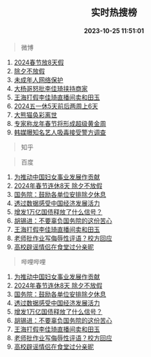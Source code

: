 <div align="center"><h2>实时热搜榜</h2><h4>2023-10-25 11:51:01</h4></div>

> 微博  

1. [2024春节放8天假](https://s.weibo.com/weibo?q=%232024%E6%98%A5%E8%8A%82%E6%94%BE8%E5%A4%A9%E5%81%87%23&t=31&band_rank=1&Refer=top)<br />
2. [除夕不放假](https://s.weibo.com/weibo?q=%23%E9%99%A4%E5%A4%95%E4%B8%8D%E6%94%BE%E5%81%87%23&t=31&band_rank=2&Refer=top)<br />
3. [未成年人网络保护](https://s.weibo.com/weibo?q=%23%E6%9C%AA%E6%88%90%E5%B9%B4%E4%BA%BA%E7%BD%91%E7%BB%9C%E4%BF%9D%E6%8A%A4%23&t=31&band_rank=3&Refer=top)<br />
4. [大杨哥怒批李佳琦挟持商家](https://s.weibo.com/weibo?q=%23%E5%A4%A7%E6%9D%A8%E5%93%A5%E6%80%92%E6%89%B9%E6%9D%8E%E4%BD%B3%E7%90%A6%E6%8C%9F%E6%8C%81%E5%95%86%E5%AE%B6%23&t=31&band_rank=4&Refer=top)<br />
5. [王海打假李佳琦直播间卖和田玉](https://s.weibo.com/weibo?q=%23%E7%8E%8B%E6%B5%B7%E6%89%93%E5%81%87%E6%9D%8E%E4%BD%B3%E7%90%A6%E7%9B%B4%E6%92%AD%E9%97%B4%E5%8D%96%E5%92%8C%E7%94%B0%E7%8E%89%23&t=31&band_rank=5&Refer=top)<br />
6. [2024五一休5天前后两周上6天](https://s.weibo.com/weibo?q=%232024%E4%BA%94%E4%B8%80%E4%BC%915%E5%A4%A9%E5%89%8D%E5%90%8E%E4%B8%A4%E5%91%A8%E4%B8%8A6%E5%A4%A9%23&t=31&band_rank=6&Refer=top)<br />
7. [大熊猫奂彩离世](https://s.weibo.com/weibo?q=%23%E5%A4%A7%E7%86%8A%E7%8C%AB%E5%A5%82%E5%BD%A9%E7%A6%BB%E4%B8%96%23&t=31&band_rank=7&Refer=top)<br />
8. [专家称龙年春节将形成超级黄金周](https://s.weibo.com/weibo?q=%23%E4%B8%93%E5%AE%B6%E7%A7%B0%E9%BE%99%E5%B9%B4%E6%98%A5%E8%8A%82%E5%B0%86%E5%BD%A2%E6%88%90%E8%B6%85%E7%BA%A7%E9%BB%84%E9%87%91%E5%91%A8%23&t=31&band_rank=8&Refer=top)<br />
9. [韩媒曝知名艺人吸毒接受警方调查](https://s.weibo.com/weibo?q=%23%E9%9F%A9%E5%AA%92%E6%9B%9D%E7%9F%A5%E5%90%8D%E8%89%BA%E4%BA%BA%E5%90%B8%E6%AF%92%E6%8E%A5%E5%8F%97%E8%AD%A6%E6%96%B9%E8%B0%83%E6%9F%A5%23&t=31&band_rank=9&Refer=top)<br />

> 知乎  


> 百度  

1. [为推动中国妇女事业发展作贡献](https://www.baidu.com/s?wd=%E4%B8%BA%E6%8E%A8%E5%8A%A8%E4%B8%AD%E5%9B%BD%E5%A6%87%E5%A5%B3%E4%BA%8B%E4%B8%9A%E5%8F%91%E5%B1%95%E4%BD%9C%E8%B4%A1%E7%8C%AE&sa=fyb_news&rsv_dl=fyb_news)<br />
2. [2024年春节连休8天 除夕不放假](https://www.baidu.com/s?wd=2024%E5%B9%B4%E6%98%A5%E8%8A%82%E8%BF%9E%E4%BC%918%E5%A4%A9+%E9%99%A4%E5%A4%95%E4%B8%8D%E6%94%BE%E5%81%87&sa=fyb_news&rsv_dl=fyb_news)<br />
3. [国务院：鼓励各单位安排除夕休息](https://www.baidu.com/s?wd=%E5%9B%BD%E5%8A%A1%E9%99%A2%EF%BC%9A%E9%BC%93%E5%8A%B1%E5%90%84%E5%8D%95%E4%BD%8D%E5%AE%89%E6%8E%92%E9%99%A4%E5%A4%95%E4%BC%91%E6%81%AF&sa=fyb_news&rsv_dl=fyb_news)<br />
4. [透过数据感受中国经济发展活力](https://www.baidu.com/s?wd=%E9%80%8F%E8%BF%87%E6%95%B0%E6%8D%AE%E6%84%9F%E5%8F%97%E4%B8%AD%E5%9B%BD%E7%BB%8F%E6%B5%8E%E5%8F%91%E5%B1%95%E6%B4%BB%E5%8A%9B&sa=fyb_news&rsv_dl=fyb_news)<br />
5. [增发1万亿国债释放了什么信号？](https://www.baidu.com/s?wd=%E5%A2%9E%E5%8F%911%E4%B8%87%E4%BA%BF%E5%9B%BD%E5%80%BA%E9%87%8A%E6%94%BE%E4%BA%86%E4%BB%80%E4%B9%88%E4%BF%A1%E5%8F%B7%EF%BC%9F&sa=fyb_news&rsv_dl=fyb_news)<br />
6. [胡锡进：不要辜负国务院的这份苦心](https://www.baidu.com/s?wd=%E8%83%A1%E9%94%A1%E8%BF%9B%EF%BC%9A%E4%B8%8D%E8%A6%81%E8%BE%9C%E8%B4%9F%E5%9B%BD%E5%8A%A1%E9%99%A2%E7%9A%84%E8%BF%99%E4%BB%BD%E8%8B%A6%E5%BF%83&sa=fyb_news&rsv_dl=fyb_news)<br />
7. [王海打假李佳琦直播间卖和田玉](https://www.baidu.com/s?wd=%E7%8E%8B%E6%B5%B7%E6%89%93%E5%81%87%E6%9D%8E%E4%BD%B3%E7%90%A6%E7%9B%B4%E6%92%AD%E9%97%B4%E5%8D%96%E5%92%8C%E7%94%B0%E7%8E%89&sa=fyb_news&rsv_dl=fyb_news)<br />
8. [老师批作业写侮辱性评语？校方回应](https://www.baidu.com/s?wd=%E8%80%81%E5%B8%88%E6%89%B9%E4%BD%9C%E4%B8%9A%E5%86%99%E4%BE%AE%E8%BE%B1%E6%80%A7%E8%AF%84%E8%AF%AD%EF%BC%9F%E6%A0%A1%E6%96%B9%E5%9B%9E%E5%BA%94&sa=fyb_news&rsv_dl=fyb_news)<br />
9. [高校辟谣情侣在食堂过分亲昵](https://www.baidu.com/s?wd=%E9%AB%98%E6%A0%A1%E8%BE%9F%E8%B0%A3%E6%83%85%E4%BE%A3%E5%9C%A8%E9%A3%9F%E5%A0%82%E8%BF%87%E5%88%86%E4%BA%B2%E6%98%B5&sa=fyb_news&rsv_dl=fyb_news)<br />

> 哔哩哔哩  

1. [为推动中国妇女事业发展作贡献](https://www.baidu.com/s?wd=%E4%B8%BA%E6%8E%A8%E5%8A%A8%E4%B8%AD%E5%9B%BD%E5%A6%87%E5%A5%B3%E4%BA%8B%E4%B8%9A%E5%8F%91%E5%B1%95%E4%BD%9C%E8%B4%A1%E7%8C%AE&sa=fyb_news&rsv_dl=fyb_news)<br />
2. [2024年春节连休8天 除夕不放假](https://www.baidu.com/s?wd=2024%E5%B9%B4%E6%98%A5%E8%8A%82%E8%BF%9E%E4%BC%918%E5%A4%A9+%E9%99%A4%E5%A4%95%E4%B8%8D%E6%94%BE%E5%81%87&sa=fyb_news&rsv_dl=fyb_news)<br />
3. [国务院：鼓励各单位安排除夕休息](https://www.baidu.com/s?wd=%E5%9B%BD%E5%8A%A1%E9%99%A2%EF%BC%9A%E9%BC%93%E5%8A%B1%E5%90%84%E5%8D%95%E4%BD%8D%E5%AE%89%E6%8E%92%E9%99%A4%E5%A4%95%E4%BC%91%E6%81%AF&sa=fyb_news&rsv_dl=fyb_news)<br />
4. [透过数据感受中国经济发展活力](https://www.baidu.com/s?wd=%E9%80%8F%E8%BF%87%E6%95%B0%E6%8D%AE%E6%84%9F%E5%8F%97%E4%B8%AD%E5%9B%BD%E7%BB%8F%E6%B5%8E%E5%8F%91%E5%B1%95%E6%B4%BB%E5%8A%9B&sa=fyb_news&rsv_dl=fyb_news)<br />
5. [增发1万亿国债释放了什么信号？](https://www.baidu.com/s?wd=%E5%A2%9E%E5%8F%911%E4%B8%87%E4%BA%BF%E5%9B%BD%E5%80%BA%E9%87%8A%E6%94%BE%E4%BA%86%E4%BB%80%E4%B9%88%E4%BF%A1%E5%8F%B7%EF%BC%9F&sa=fyb_news&rsv_dl=fyb_news)<br />
6. [胡锡进：不要辜负国务院的这份苦心](https://www.baidu.com/s?wd=%E8%83%A1%E9%94%A1%E8%BF%9B%EF%BC%9A%E4%B8%8D%E8%A6%81%E8%BE%9C%E8%B4%9F%E5%9B%BD%E5%8A%A1%E9%99%A2%E7%9A%84%E8%BF%99%E4%BB%BD%E8%8B%A6%E5%BF%83&sa=fyb_news&rsv_dl=fyb_news)<br />
7. [王海打假李佳琦直播间卖和田玉](https://www.baidu.com/s?wd=%E7%8E%8B%E6%B5%B7%E6%89%93%E5%81%87%E6%9D%8E%E4%BD%B3%E7%90%A6%E7%9B%B4%E6%92%AD%E9%97%B4%E5%8D%96%E5%92%8C%E7%94%B0%E7%8E%89&sa=fyb_news&rsv_dl=fyb_news)<br />
8. [老师批作业写侮辱性评语？校方回应](https://www.baidu.com/s?wd=%E8%80%81%E5%B8%88%E6%89%B9%E4%BD%9C%E4%B8%9A%E5%86%99%E4%BE%AE%E8%BE%B1%E6%80%A7%E8%AF%84%E8%AF%AD%EF%BC%9F%E6%A0%A1%E6%96%B9%E5%9B%9E%E5%BA%94&sa=fyb_news&rsv_dl=fyb_news)<br />
9. [高校辟谣情侣在食堂过分亲昵](https://www.baidu.com/s?wd=%E9%AB%98%E6%A0%A1%E8%BE%9F%E8%B0%A3%E6%83%85%E4%BE%A3%E5%9C%A8%E9%A3%9F%E5%A0%82%E8%BF%87%E5%88%86%E4%BA%B2%E6%98%B5&sa=fyb_news&rsv_dl=fyb_news)<br />
